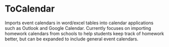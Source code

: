 # ToCalendar
Imports event calendars in word/excel tables into calendar applications such as Outlook and Google Calendar.
Currently focuses on importing homework calendars from schools to help students keep track of homework better, but can be expanded to include general event calendars.
